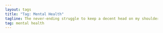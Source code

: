 ```yaml
---
layout: tags
title: "Tag: Mental Health"
tagline: The never-ending struggle to keep a decent head on my shoulders
tag: mental health
---
```

